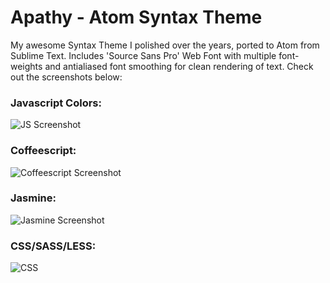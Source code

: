 # Apathy - Atom Syntax Theme

My awesome Syntax Theme I polished over the years, ported to Atom from Sublime Text. Includes 'Source Sans Pro' Web Font with multiple font-weights and antialiased font smoothing for clean rendering of text. Check out the screenshots below:


### Javascript Colors:
![JS Screenshot](https://dl-web.dropbox.com/get/Screenshots/Screenshot%202015-04-24%2023.56.22.png?_subject_uid=1406414&w=AAAJRfEr-CgSg-aEZLCIx5GncXn1mjcT2ZPI90_FG3ch1g)

### Coffeescript:
![Coffeescript Screenshot](https://dl-web.dropbox.com/get/Screenshots/Screenshot%202015-04-25%2000.10.27.png?_subject_uid=1406414&w=AABf5ycweXzLZcM8ou8pJTxVW2RDF7ACcFfKMLH2dKflpg)


### Jasmine:
![Jasmine Screenshot](https://www.dropbox.com/s/lozoygw89thxyo8/Screenshot%202015-04-24%2023.55.47.png?dl=0)



### CSS/SASS/LESS:
![CSS](https://dl-web.dropbox.com/get/Screenshots/Screenshot%202015-04-24%2023.56.28.png?_subject_uid=1406414&w=AAD5DgiuPNwGdgB4uZ6R7yQ8LPExXk4dIl02x1YLHbJV4g)

